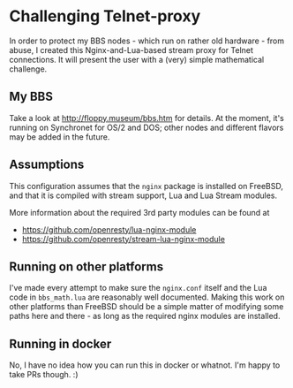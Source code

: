 # Challenging Telnet-proxy

In order to protect my BBS nodes - which run on rather old hardware - from abuse, I created this Nginx-and-Lua-based stream proxy for Telnet connections. It will present the user with a (very) simple mathematical challenge.

## My BBS
Take a look at http://floppy.museum/bbs.htm for details. At the moment, it's running on Synchronet for OS/2 and DOS; other nodes and different flavors may be added in the future.

## Assumptions
This configuration assumes that the `nginx` package is installed on FreeBSD, and that it is compiled with stream support, Lua and Lua Stream modules.

More information about the required 3rd party modules can be found at
- https://github.com/openresty/lua-nginx-module
- https://github.com/openresty/stream-lua-nginx-module

## Running on other platforms
I've made every attempt to make sure the `nginx.conf` itself and the Lua code in `bbs_math.lua` are reasonably well documented. Making this work on other platforms than FreeBSD should be a simple matter of modifying some paths here and there - as long as the required nginx modules are installed.

## Running in docker
No, I have no idea how you can run this in docker or whatnot. I'm happy to take PRs though. :)
